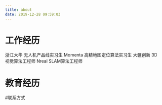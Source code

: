 ```yaml
---
title: about
date: 2019-12-28 09:59:03
---
```


# 工作经历
浙江大华 无人机产品线实习生
Momenta 高精地图定位算法实习生
大疆创新 3D视觉算法工程师
Nreal    SLAM算法工程师
# 教育经历

#联系方式
